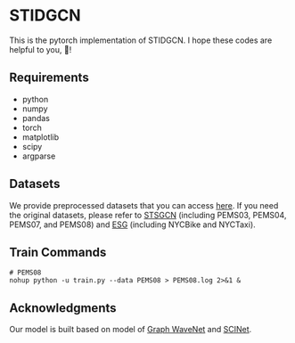 # STIDGCN

This is the pytorch implementation of STIDGCN. I hope these codes are helpful to you, 🌟!

## Requirements
- python
- numpy
- pandas
- torch
- matplotlib
- scipy
- argparse

## Datasets
We provide preprocessed datasets that you can access [here](#). If you need the original datasets, please refer to [STSGCN](https://github.com/Davidham3/STSGCN) (including PEMS03, PEMS04, PEMS07, and PEMS08) and [ESG](https://github.com/LiuZH-19/ESG) (including NYCBike and NYCTaxi).

## Train Commands
```
# PEMS08
nohup python -u train.py --data PEMS08 > PEMS08.log 2>&1 &
```

## Acknowledgments
Our model is built based on model of [Graph WaveNet](https://github.com/nnzhan/Graph-WaveNet) and [SCINet](https://github.com/cure-lab/SCINet).
